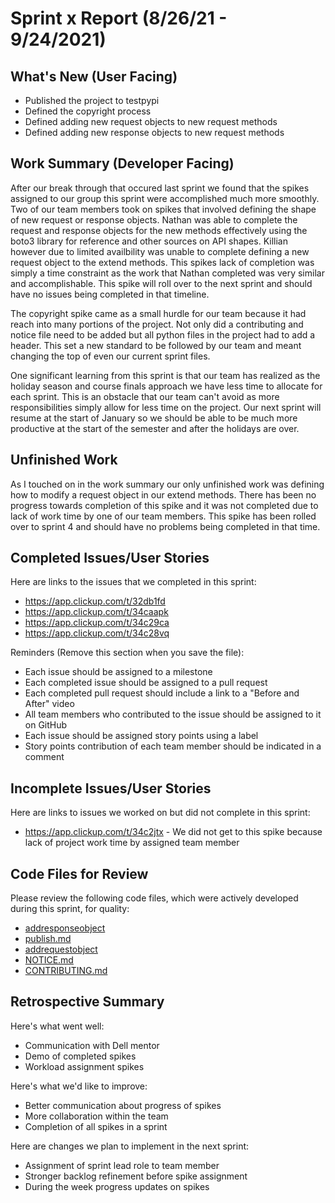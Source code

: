 # Sprint x Report (8/26/21 - 9/24/2021)

## What's New (User Facing)
 * Published the project to testpypi
 * Defined the copyright process
 * Defined adding new request objects to new request methods
 * Defined adding new response objects to new request methods

## Work Summary (Developer Facing)
After our break through that occured last sprint we found that the spikes assigned to our group this sprint were accomplished much more smoothly. Two of our team members took on spikes that involved defining the shape of new request or response objects. Nathan was able to complete the request and response objects for the new methods effectively using the boto3 library for reference and other sources on API shapes. Killian however due to limited availbility was unable to complete defining a new request object to the extend methods. This spikes lack of completion was simply a time constraint as the work that Nathan completed was very similar and accomplishable. This spike will roll over to the next sprint and should have no issues being completed in that timeline.

The copyright spike came as a small hurdle for our team because it had reach into many portions of the project. Not only did a contributing and notice file need to be added but all python files in the project had to add a header. This set a new standard to be followed by our team and meant changing the top of even our current sprint files. 

One significant learning from this sprint is that our team has realized as the holiday season and course finals approach we have less time to allocate for each sprint. This is an obstacle that our team can't avoid as more responsibilities simply allow for less time on the project. Our next sprint will resume at the start of January so we should be able to be much more productive at the start of the semester and after the holidays are over. 

## Unfinished Work
As I touched on in the work summary our only unfinished work was defining how to modify a request object in our extend methods. There has been no progress towards completion of this spike and it was not completed due to lack of work time by one of our team members. This spike has been rolled over to sprint 4 and should have no problems being completed in that time. 
## Completed Issues/User Stories
Here are links to the issues that we completed in this sprint:

 * https://app.clickup.com/t/32db1fd
 * https://app.clickup.com/t/34caapk
 * https://app.clickup.com/t/34c29ca
 * https://app.clickup.com/t/34c28vq

 Reminders (Remove this section when you save the file):
  * Each issue should be assigned to a milestone
  * Each completed issue should be assigned to a pull request
  * Each completed pull request should include a link to a "Before and After" video
  * All team members who contributed to the issue should be assigned to it on GitHub
  * Each issue should be assigned story points using a label
  * Story points contribution of each team member should be indicated in a comment
 
 ## Incomplete Issues/User Stories
 Here are links to issues we worked on but did not complete in this sprint:
 
 * https://app.clickup.com/t/34c2jtx - We did not get to this spike because lack of project work time by assigned team member


## Code Files for Review
Please review the following code files, which were actively developed during this sprint, for quality:
 * [addresponseobject](https://github.com/EMCECS/objectscale-s3-client-python/tree/main/docs/addresponseobject)
 * [publish.md](https://github.com/EMCECS/objectscale-s3-client-python/blob/main/docs/publish.md)
 * [addrequestobject](https://github.com/EMCECS/objectscale-s3-client-python/tree/main/docs/addingrequestobject)
 * [NOTICE.md](https://github.com/EMCECS/objectscale-s3-client-python/blob/main/NOTICE.md)
 * [CONTRIBUTING.md](https://github.com/EMCECS/objectscale-s3-client-python/blob/main/CONTRIBUTING.md)
 
## Retrospective Summary
Here's what went well:
  * Communication with Dell mentor
  * Demo of completed spikes
  * Workload assignment spikes
 
Here's what we'd like to improve:
   * Better communication about progress of spikes
   * More collaboration within the team
   * Completion of all spikes in a sprint
  
Here are changes we plan to implement in the next sprint:
   * Assignment of sprint lead role to team member
   * Stronger backlog refinement before spike assignment
   * During the week progress updates on spikes
